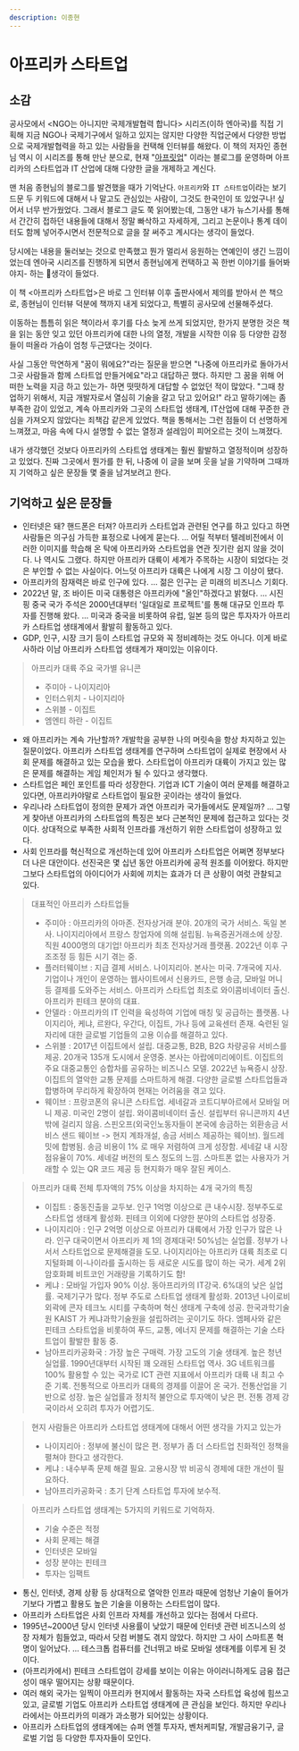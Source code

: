 ```yaml
---
description: 이종현
---
```


# 아프리카 스타트업

## 소감&#x20;

공사모에서 \<NGO는 아니지만 국제개발협력 합니다> 시리즈(이하 엔아국)를 직접 기획해 지금 NGO나 국제기구에서 일하고 있지는 않지만 다양한 직업군에서 다양한 방법으로 국제개발협력을 하고 있는 사람들을 컨택해 인터뷰를 해왔다. 이 책의 저자인 종현님 역시 이 시리즈를 통해 만난 분으로, 현재 "[아프릿업](https://blog.naver.com/prologue/PrologueList.naver?blogId=viewist\&skinType=\&skinId=\&from=menu\&userSelectMenu=true)" 이라는 블로그를 운영하며 아프리카의 스타트업과 IT 산업에 대해 다양한 글을 개제하고 계신다.&#x20;

맨 처음 종현님의 블로그를 발견했을 때가 기억난다. `아프리카`와 `IT 스타트업`이라는 보기 드문 두 키워드에 대해서 나 말고도 관심있는 사람이, 그것도 한국인이 또 있었구나! 싶어서 너무 반가웠었다. 그래서 블로그 글도 쭉 읽어봤는데, 그동안 내가 뉴스기사를 통해서 간간히 접하던 내용들에 대해서 정말 빠삭하고 자세하게, 그리고 논문이나 통계 데이터도 함께 넣어주시면서 전문적으로 글을 잘 써주고 계시다는 생각이 들었다.&#x20;

당시에는 내용을 둘러보는 것으로 만족했고 뭔가 멀리서 응원하는 연예인이 생긴 느낌이었는데 엔아국 시리즈를 진행하게 되면서 종현님에게 컨택하고 꼭 한번 이야기를 들어봐야지- 하는 생각이 들었다.&#x20;

이 책 <아프리카 스타트업>은 바로 그 인터뷰 이후 출판사에서 제의를 받아서 쓴 책으로, 종현님이 인터뷰 덕분에 책까지 내게 되었다고, 특별히 공사모에 선물해주셨다.&#x20;

이동하는 틈틈히 읽은 책이라서 후기를 다소 늦게 쓰게 되었지만, 한가지 분명한 것은 책을 읽는 동안 잊고 있던 아프리카에 대한 나의 열정, 개발을 시작한 이유 등 다양한 감정들이 떠올라 가슴이 엄청 두근댔다는 것이다.&#x20;

사실 그동안 막연하게 "꿈이 뭐에요?"라는 질문을 받으면 "나중에 아프리카로 돌아가서 그곳 사람들과 함께 스타트업 만들거에요"라고 대답하곤 했다. 하지만 그 꿈을 위해 어떠한 노력을 지금 하고 있는가- 하면 떳떳하게 대답할 수 없었던 적이 많았다. "그때 창업하기 위해서, 지금 개발자로서 열심히 기술을 갈고 닦고 있어요!" 라고 말하기에는 좀 부족한 감이 있었고, 계속 아프리카와 그곳의 스타트업 생태계, IT산업에 대해 꾸준한 관심을 가져오지 않았다는 죄책감 같은게 있었다. 책을 통해서는 그런 점들이 더 선명하게 느껴졌고, 마음 속에 다시 설명할 수 없는 열정과 설레임이 피어오르는 것이 느껴졌다.&#x20;

내가 생각했던 것보다 아프리카의 스타트업 생태계는 훨씬 활발하고 열정적이며 성장하고 있었다. 진짜 그곳에서 뭔가를 한 뒤, 나중에 이 글을 보며 웃을 날을 기약하며 그때까지 기억하고 싶은 문장들 몇 줄을 남겨보려고 한다.&#x20;



## 기억하고 싶은 문장들&#x20;

* 인터넷은 돼? 핸드폰은 터져? 아프리카 스타트업과 관련된 연구를 하고 있다고 하면 사람들은 의구심 가득한 표정으로 나에게 묻는다. ... 어릴 적부터 텔레비전에서 이러한 이미지를 학습해 온 탁에 아프리카와 스타트업을 연관 짓기란 쉽지 않을 것이다. 나 역시도 그랬다. 하지만 아프리카 대륙이 세계가 주목하는 시장이 되었다는 것은 부인할 수 없는 사실이다. 어느덧 아프리카 대륙은 나에게 시장 그 이상이 됐다.&#x20;
* 아프리카의 잠재력은 바로 인구에 있다. ... 젊은 인구는 곧 미래의 비즈니스 기회다.&#x20;
* 2022년 말, 조 바이든 미국 대통령은 아프리카에 "올인"하겠다고 밝혔다. ... 시진핑 중국 국가 주석은 2000년대부터 '일대일로 프로젝트'를 통해 대규모 인프라 투자를 진행해 왔다. ... 미국과 중국을 비롯하여 유럽, 일본 등의 많은 투자자가 아프리카 스타트업 생태계에서 활발히 활동하고 있다.&#x20;
* GDP, 인구, 시장 크기 등이 스타트업 규모와 꼭 정비례하는 것도 아니다. 이게 바로 사하라 이남 아프리카 스타트업 생태계가 재미있는 이유이다.&#x20;

> 아프리카 대륙 주요 국가별 유니콘&#x20;
>
> * 주미아 - 나이지리아&#x20;
> * 인터스위치 - 나이지리아&#x20;
> * 스위블 - 이집트&#x20;
> * 엠엔티 하란 - 이집트&#x20;

* 왜 아프리카는 계속 가난할까? 개발학을 공부한 나의 머릿속을 항상 차지하고 있는 질문이었다. 아프리카 스타트업 생태계를 연구하며 스타트업이 실제로 현장에서 사회 문제를 해결하고 있는 모습을 봤다. 스타트업이 아프리카 대륙이 가지고 있는 많은 문제를 해결하는 게임 체인저가 될 수 있다고 생각했다.&#x20;
* 스타트업은 페인 포인트를 따라 성장한다. 기업과 ICT 기술이 여러 문제를 해결하고 있다면, 아프리카야말로 스타트업이 필요한 곳이라는 생각이 들었다.&#x20;
* 우리나라 스타트업이 정의한 문제가 과연 아프리카 국가들에서도 문제일까? ... 그렇게 찾아낸 아프리카의 스타트업의 특징은 보다 근본적인 문제에 접근하고 있다는 것이다. 상대적으로 부족한 사회적 인프라를 개선하기 위한 스타트업이 성장하고 있다.
* 사회 인프라를 혁신적으로 개선하는데 있어 아프리카 스타트업은 어쩌면 정부보다 더 나은 대안이다. 선진국은 몇 십년 동안 아프리카에 공적 원조를 이어왔다. 하지만 그보다 스타트업의 아이디어가 사회에 끼치는 효과가 더 큰 상황이 여럿 관찰되고 있다.&#x20;

> 대표적인 아프리카 스타트업들&#x20;
>
> * 주미아 : 아프리카의 아마존. 전자상거래 분야. 20개의 국가 서비스. 독일 본사. 나이지리아에서 프랑스 창업자에 의해 설립됨. 뉴욕증권거래소에 상장. 직원 4000명의 대기업! 아프리카 최초 전자상거래 플랫폼. 2022년 이후 구조조정 등 힘든 시기 겪는 중.&#x20;
> * 플러터웨이브 : 지급 결제 서비스. 나이지리아. 본사는 미국. 7개국에 지사. 기업이나 개인이 운영하는 웹사이트에서 신용카드, 은행 송금, 모바일 머니 등 결제를 도와주는 서비스. 아프리카 스타트업 최초로 와이콤비네이터 출신. 아프리카 핀테크 분야의 대표.&#x20;
> * 안델라 : 아프리카의 IT 인력을 육성하여 기업에 매칭 및 공급하는 플랫폼. 나이지리아, 케냐, 르완다, 우간다, 이집트, 가나 등에 교육센터 존재. 숙련된 일자리에 대한 글로벌 기업들의 고용 이슈를 해결하고 있다.&#x20;
> * 스위블 : 2017년 이집트에서 설립. 대중교통, B2B, B2G 차량공유 서비스를 제공. 20개국 135개 도시에서 운영중. 본사는 아랍에미리에이트. 이집트의 주요 대중교통인 승합차를 공유하는 비즈니스 모델. 2022년 뉴욕증시 상장. 이집트의 열악한 교통 문제를 스마트하게 해결. 다양한 글로벌 스타트업들과 합병하며 무리하게 확장하여 현재는 어려움을 겪고 있다.&#x20;
> * 웨이브 : 프랑코폰의 유니콘 스타트업. 세네갈과 코트디부아르에서 모바일 머니 제공. 미국인 2명이 설립. 와이콤비네이터 출신. 설립부터 유니콘까지 4년밖에 걸리지 않음. 스핀오프(외국인노동자들이 본국에 송금하는 외환송금 서비스 샌드 웨이브 -> 현지 계좌개설, 송금 서비스 제공하는 웨이브). 월드레밋에 합병됨. 송금 비용이 1% 로 매우 저렴하여 크게 성장함. 세네갈 내 시장 점유율이 70%. 세네갈 버전의 토스 정도의 느낌. 스마트폰 없는 사용자가 거래할 수 있는 QR 코드 제공 등 현지화가 매우 잘된 케이스.&#x20;

> 아프리카 대륙 전체 투자액의 75% 이상을 차지하는 4개 국가의 특징&#x20;
>
> * 이집트 : 중동진출을 교두보. 인구 1억명 이상으로 큰 내수시장. 정부주도로 스타트업 생태계 활성화. 핀테크 이외에 다양한 분야의 스타트업 성장중.&#x20;
> * 나이지리아 : 인구 2억명 이상으로 아프리카 대륙에서 가장 인구가 많은 나라. 인구 대국이면서 아프리카 제 1의 경제대국! 50%넘는 실업률. 정부가 나서서 스타트업으로 문제해결을 도모. 나이지리아는 아프리카 대륙 최초로 디지털화폐 이-나이라를 출시하는 등 새로운 시도를 많이 하는 국가. 세계 2위 암호화폐 비트코인 거래량을 기록하기도 함!&#x20;
> * 케냐 : 모바일 가입자 90% 이상. 동아프리카의 IT강국. 6%대의 낮은 실업률. 국제기구가 많다. 정부 주도로 스타트업 생태계 활성화. 2013년 나이로비 외곽에 콘자 테크노 시티를 구축하며 혁신 생태계 구축에 성공. 한국과학기술원 KAIST 가 케냐과학기술원을 설립하려는 곳이기도 하다. 엠페사와 같은 핀테크 스타트업을 비롯하여 푸드, 교통, 에너지 문제를 해결하는 기술 스타트업이 활발한 활동 중.&#x20;
> * 남아프리카공화국 : 가장 높은 구매력. 가장 고도의 기술 생태계. 높은 청년 실업률. 1990년대부터 시작된 꽤 오래된 스타트업 역사. 3G 네트워크를 100% 활용할 수 있는 국가로 ICT 관련 지표에서 아프리카 대륙 내 최고 수준 기록. 전통적으로 아프리카 대륙의 경제를 이끌어 온 국가. 전통산업을 기반으로 성장. 높은 실업률과 정치적 불안으로 투자액이 낮은 편. 전통 경제 강국이라서 오히려 투자가 어렵기도.&#x20;

> 현지 사람들은 아프리카 스타트업 생태계에 대해서 어떤 생각을 가지고 있는가&#x20;
>
> * 나이지리아 : 정부에 불신이 많은 편. 정부가 좀 더 스타트업 친화적인 정책을 펼쳐야 한다고 생각한다.&#x20;
> * 케냐 : 내수부족 문제 해결 필요. 고용시장 밖 비공식 경제에 대한 개선이 필요하다.&#x20;
> * 남아프리카공화국 : 초기 단계 스타트업 투자에 보수적.&#x20;

> 아프리카 스타트업 생태계는 5가지의 키워드로 기억하자.&#x20;
>
> * 기술 수준은 적정&#x20;
> * 사회 문제는 해결&#x20;
> * 인터넷은 모바일&#x20;
> * 성장 분야는 핀테크&#x20;
> * 투자는 임팩트&#x20;

* 통신, 인터넷, 경제 상황 등 상대적으로 열악한 인프라 때문에 엄청난 기술이 들어가기보다 가볍고 활용도 높은 기술을 이용하는 스타트업이 많다. &#x20;
* 아프리카 스타트업은 사회 인프라 자체를 개선하고 있다는 점에서 다르다.&#x20;
* 1995년\~2000년 당시 인터넷 사용률이 낮았기 때문에 인터넷 관련 비즈니스의 성장 자체가 힘들었고, 따라서 닷컴 버블도 겪지 않았다. 하지만 그 사이 스마트폰 혁명이 일어났다. ... 테스크톱 컴퓨터를 건너뛰고 바로 모바일 생태계를 이루게 된 것이다.&#x20;
* (아프리카에서) 핀테크 스타트업이 강세를 보이는 이유는 아이러니하게도 금융 접근성이 매우 떨어지는 상황 때문이다.&#x20;
* 여러 해외 국가는 일찍이 아프리카 현지에서 활동하는 자국 스타트업 육성에 힘쓰고 있고, 글로벌 기업도 아프리카 스타트업 생태계에 큰 관심을 보인다. 하지만 우리나라에서는 아프리카의 미래가 과소평가 되어있는 상황이다.&#x20;
* 아프리카 스타트업의 생태계에는 슈퍼 엔젤 투자자, 벤처케피탈, 개발금융기구, 글로벌 기업 등 다양한 투자자들이 모인다.
